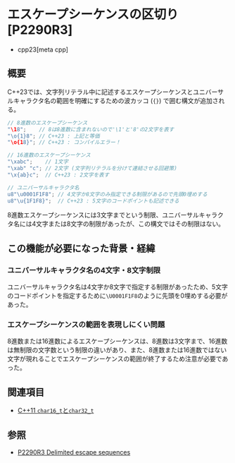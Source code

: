 # エスケープシーケンスの区切り [P2290R3]
* cpp23[meta cpp]

## 概要
C++23では、文字列リテラル中に記述するエスケープシーケンスとユニバーサルキャラクタ名の範囲を明確にするための波カッコ (`{}`) で囲む構文が追加される。

```cpp
// 8進数のエスケープシーケンス
"\18";    // 8は8進数に含まれないので'\1'と'8'の2文字を表す
"\o{1}8"; // C++23 : 上記と等価
"\o{18}"; // C++23 : コンパイルエラー！

// 16進数のエスケープシーケンス
"\xabc";    // 1文字
"\xab" "c"; // 2文字 (文字列リテラルを分けて連結させる回避策)
"\x{ab}c";  // C++23 : 2文字を表す

// ユニバーサルキャラクタ名
u8"\u0001F1F8"; // 4文字か8文字のみ指定できる制限があるので先頭0埋めする
u8"\u{1F1F8}";  // C++23 : 5文字のコードポイントも記述できる
```

8進数エスケープシーケンスには3文字までという制限、ユニバーサルキャラクタ名には4文字または8文字の制限があったが、この構文ではその制限はない。


## この機能が必要になった背景・経緯
### ユニバーサルキャラクタ名の4文字・8文字制限
ユニバーサルキャラクタ名は4文字か8文字で指定する制限があったため、5文字のコードポイントを指定するために`\U0001F1F8`のように先頭を0埋めする必要があった。

### エスケープシーケンスの範囲を表現しにくい問題
8進数または16進数によるエスケープシーケンスは、8進数は3文字まで、16進数は無制限の文字数という制限の違いがあり、また、8進数または16進数ではない文字が現れることでエスケープシーケンスの範囲が終了するため注意が必要であった。


## 関連項目
- [C++11 `char16_t`と`char32_t`](/lang/cpp11/char16_32.md)


## 参照
- [P2290R3 Delimited escape sequences](https://www.open-std.org/jtc1/sc22/wg21/docs/papers/2022/p2290r3.pdf)
